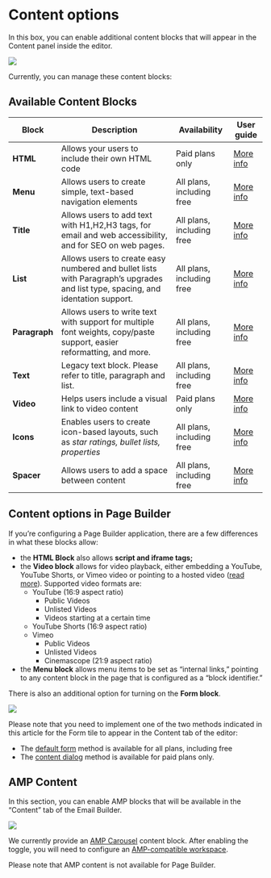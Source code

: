 # Content options

In this box, you can enable additional content blocks that will appear in the Content panel inside the editor.

![](https://docs.beefree.io/wp-content/uploads/2022/08/new\_content\_options-300x70.png)

Currently, you can manage these content blocks:

## Available Content Blocks

| Block         | Description                                                                                                                     | Availability              | User guide                                        |
| ------------- | ------------------------------------------------------------------------------------------------------------------------------- | ------------------------- | ------------------------------------------------- |
| **HTML**      | Allows your users to include their own HTML code                                                                                | Paid plans only           | [More info](https://dam.beefree.io/htmlcontent)   |
| **Menu**      | Allows users to create simple, text-based navigation elements                                                                   | All plans, including free | [More info](https://dam.beefree.io/menucontent)   |
| **Title**     | Allows users to add text with H1,H2,H3 tags, for email and web accessibility, and for SEO on web pages.                         | All plans, including free | [More info](https://dam.beefree.io/titlecontent)  |
| **List**      | Allows users to create easy numbered and bullet lists with Paragraph’s upgrades and list type, spacing, and identation support. | All plans, including free | [More info](https://dam.beefree.io/newtextblocks) |
| **Paragraph** | Allows users to write text with support for multiple font weights, copy/paste support, easier reformatting, and more.           | All plans, including free | [More info](https://dam.beefree.io/newtextblocks) |
| **Text**      | Legacy text block. Please refer to title, paragraph and list.                                                                   | All plans, including free | [More info](https://dam.beefree.io/textcontent)   |
| **Video**     | Helps users include a visual link to video content                                                                              | Paid plans only           | [More info](https://dam.beefree.io/videocontent)  |
| **Icons**     | Enables users to create icon-based layouts, such as _star ratings, bullet lists, properties_                                    | All plans, including free | [More info](https://dam.beefree.io/iconcontent)   |
| **Spacer**    | Allows users to add a space between content                                                                                     | All plans, including free | [More info](https://dam.beefree.io/spacer)        |

## **Content options in Page Builder**

If you’re configuring a Page Builder application, there are a few differences in what these blocks allow:

* the **HTML Block** also allows **script and iframe tags;**
* the **Video block** allows for video playback, either embedding a YouTube, YouTube Shorts, or Vimeo video or pointing to a hosted video ([read more](../page-builder/embedding-videos-in-a-page.md)). Supported video formats are:
  * YouTube (16:9 aspect ratio)
    * Public Videos
    * Unlisted Videos
    * Videos starting at a certain time
  * YouTube Shorts (16:9 aspect ratio)
  * Vimeo
    * Public Videos
    * Unlisted Videos
    * Cinemascope (21:9 aspect ratio)
* the **Menu block** allows menu items to be set as “internal links,” pointing to any content block in the page that is configured as a “block identifier.”

There is also an additional option for turning on the **Form block**.

![](https://docs.beefree.io/wp-content/uploads/2020/06/Enable-form.png)

Please note that you need to implement one of the two methods indicated in this article for the Form tile to appear in the Content tab of the editor:

* The [default form](../form-block/integrating-and-using-the-form-block/passing-forms-to-the-builder.md) method is available for all plans, including free
* The [content dialog](../advanced-options/content-dialog.md) method is available for paid plans only.

## AMP Content <a href="#amp-content" id="amp-content"></a>

In this section, you can enable AMP blocks that will be available in the “Content” tab of the Email Builder.

![](https://docs.beefree.io/wp-content/uploads/2020/10/Dev-Portal-AMP-toggle.png)

We currently provide an [AMP Carousel](../amp-for-email.md) content block. After enabling the toggle, you will need to configure an [AMP-compatible workspace](../amp-for-email.md).

Please note that AMP content is not available for Page Builder.
